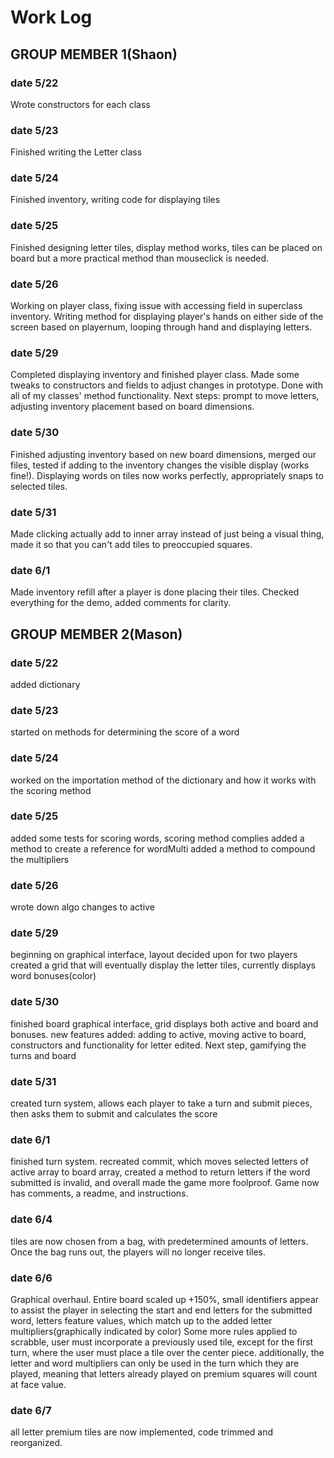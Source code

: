 # Work Log

## GROUP MEMBER 1(Shaon)

### date 5/22

Wrote constructors for each class

### date 5/23

Finished writing the Letter class

### date 5/24
Finished inventory, writing code for displaying tiles

### date 5/25
Finished designing letter tiles, display method works, tiles can be placed on board but a more practical method than mouseclick is needed.

### date 5/26
Working on player class, fixing issue with accessing field in superclass inventory. Writing method for displaying player's hands on either side of the screen based on playernum, looping through hand and displaying letters.

### date 5/29
Completed displaying inventory and finished player class. Made some tweaks to constructors and fields to adjust changes in prototype. Done with all of my classes' method functionality. Next steps: prompt to move letters, adjusting inventory placement based on board dimensions.

### date 5/30
Finished adjusting inventory based on new board dimensions, merged our files, tested if adding to the inventory changes the visible display (works fine!). Displaying words on tiles now works perfectly, appropriately snaps to selected tiles.

### date 5/31
Made clicking actually add to inner array instead of just being a visual thing, made it so that you can't add tiles to preoccupied squares.

### date 6/1
Made inventory refill after a player is done placing their tiles. Checked everything for the demo, added comments for clarity.

## GROUP MEMBER 2(Mason)

### date 5/22

added dictionary

### date 5/23

started on methods for determining the score of a word

### date 5/24

worked on the importation method of the dictionary and how it works with the scoring method

### date 5/25

added some tests for scoring words, scoring method complies
added a method to create a reference for wordMulti
added a method to compound the multipliers

### date 5/26

wrote down algo
changes to active

### date 5/29

beginning on graphical interface, layout decided upon for two players
created a grid that will eventually display the letter tiles, currently displays word bonuses(color)

### date 5/30

finished board graphical interface, grid displays both active and board and bonuses. new features added: adding to active, moving active to board, constructors and functionality for letter edited. Next step, gamifying the turns and board

### date 5/31

created turn system, allows each player to take a turn and submit pieces, then asks them to submit and calculates the score

### date 6/1

finished turn system. recreated commit, which moves selected letters of active array to board array, created a method to return letters if the word submitted is invalid, and overall made the game more foolproof. Game now has comments, a readme, and instructions.

### date 6/4

tiles are now chosen from a bag, with predetermined amounts of letters. Once the bag runs out, the players will no longer receive tiles.

### date 6/6

Graphical overhaul. Entire board scaled up +150%, small identifiers appear to assist the player in selecting the start and end letters for the submitted word, letters feature values, which match up to the added letter multipliers(graphically indicated by color)
Some more rules applied to scrabble, user must incorporate a previously used tile, except for the first turn, where the user must place a tile over the center piece. additionally, the letter and word multipliers can only be used in the turn which they are played, meaning that letters already played on premium squares will count at face value.

### date 6/7

all letter premium tiles are now implemented, code trimmed and reorganized.

